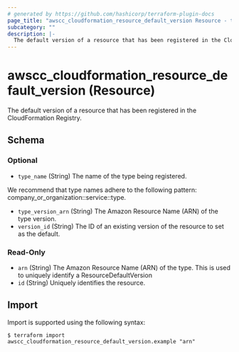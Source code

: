 ```yaml
---
# generated by https://github.com/hashicorp/terraform-plugin-docs
page_title: "awscc_cloudformation_resource_default_version Resource - terraform-provider-awscc"
subcategory: ""
description: |-
  The default version of a resource that has been registered in the CloudFormation Registry.
---
```


# awscc_cloudformation_resource_default_version (Resource)

The default version of a resource that has been registered in the CloudFormation Registry.



<!-- schema generated by tfplugindocs -->
## Schema

### Optional

- `type_name` (String) The name of the type being registered.

We recommend that type names adhere to the following pattern: company_or_organization::service::type.
- `type_version_arn` (String) The Amazon Resource Name (ARN) of the type version.
- `version_id` (String) The ID of an existing version of the resource to set as the default.

### Read-Only

- `arn` (String) The Amazon Resource Name (ARN) of the type. This is used to uniquely identify a ResourceDefaultVersion
- `id` (String) Uniquely identifies the resource.

## Import

Import is supported using the following syntax:

```shell
$ terraform import awscc_cloudformation_resource_default_version.example "arn"
```
